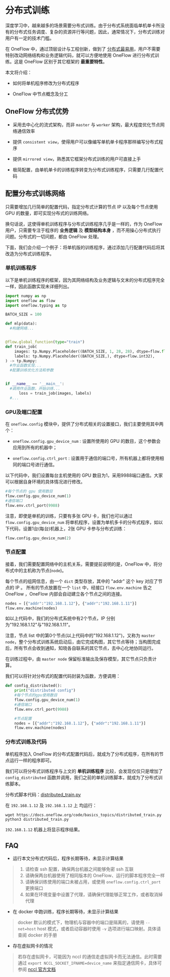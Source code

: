 # 分布式训练

深度学习中，越来越多的场景需要分布式训练。由于分布式系统面临单机单卡所没有的分布式任务调度、复杂的资源并行等问题，因此，通常情况下，分布式训练对用户有一定的技术门槛。

在 OneFlow 中，通过顶层设计与工程创新，做到了 [分布式最易用](./essentials_of_oneflow.md#oneflow_2)，用户不需要特别改动网络结构和业务逻辑代码，就可以方便地使用 OneFlow 进行分布式训练。这是 OneFlow 区别于其它框架的 **最重要特性**。

本文将介绍：

* 如何将单机程序修改为分布式程序

* OneFlow 中节点概念及分工

## OneFlow 分布式优势

* 采用去中心化的流式架构，而非 `master` 与 `worker` 架构，最大程度优化节点网络通信效率

* 提供 `consistent view`，使得用户可以像编写单机单卡程序那样编写分布式程序

* 提供 `mirrored view`，熟悉其它框架分布式训练的用户可直接上手

* 极简配置，由单机单卡的训练程序转变为分布式训练程序，只需要几行配置代码

## 配置分布式训练网络

只需要增加几行简单的配置代码，指定分布式计算的节点 IP 以及每个节点使用 GPU 的数量，即可实现分布式的训练网络。

换句话说，这使得单机训练程序与分布式训练程序几乎是一样的，作为 OneFlow 用户，只需要专注于程序的 **业务逻辑** 及 **模型结构本身** ，而不用操心分布式执行问题。分布式的一切问题，都由 OneFlow 处理。

下面，我们会介绍一个例子：将单机版的训练程序，通过添加几行配置代码后将其改造为分布式训练程序。

### 单机训练程序
以下是单机训练程序的框架，因为其网络结构及业务逻辑与文末的分布式程序完全一样，因此函数实现未详细列出。

```python
import numpy as np
import oneflow as flow
import oneflow.typing as tp

BATCH_SIZE = 100

def mlp(data):
  #构建网络...


@flow.global_function(type="train")
def train_job(
    images: tp.Numpy.Placeholder((BATCH_SIZE, 1, 28, 28), dtype=flow.float),
    labels: tp.Numpy.Placeholder((BATCH_SIZE,), dtype=flow.int32),
) -> tp.Numpy:
  #作业函数实现...
  #配置训练优化方法和参数


if __name__ == '__main__':
  #调用作业函数，开始训练...
      loss = train_job(images, labels)
  #...
```

### GPU及端口配置

在 `oneflow.config` 模块中，提供了分布式相关的设置接口，我们主要使用其中两个：

* `oneflow.config.gpu_device_num` : 设置所使用的 GPU 的数目，这个参数会应用到所有的机器中；

* `oneflow.config.ctrl_port` : 设置用于通信的端口号，所有机器上都将使用相同的端口号进行通信。

以下代码中，我们设置每台主机使用的 GPU 数目为1，采用9988端口通信。大家可以根据自身环境的具体情况进行修改。
```python
#每个节点的 gpu 使用数目
flow.config.gpu_device_num(1)
#通信端口
flow.env.ctrl_port(9988)
```

注意，即使是单机的训练，只要有多张 GPU 卡，我们也可以通过 `flow.config.gpu_device_num` 将单机程序，设置为单机多卡的分布式程序，如以下代码，设置1台(每台)机器上，2张 GPU 卡参与分布式训练：

```python
flow.config.gpu_device_num(2)
```

### 节点配置

接着，我们需要配置网络中的主机关系，需要提前说明的是，OneFlow 中，将分布式中的主机称为节点(`node`)。

每个节点的组网信息，由一个 `dict` 类型存放，其中的 "addr" 这个 key 对应了节点的 IP 。
所有的节点放置在一个 `list` 中，经接口 `flow.env.machine` 告之 OneFlow ，OneFlow 内部会自动建立各个节点之间的连接。

```python
nodes = [{"addr":"192.168.1.12"}, {"addr":"192.168.1.11"}]
flow.env.machine(nodes)
```

如以上代码中，我们的分布式系统中有2个节点，IP 分别为"192.168.1.12"与"192.168.1.11"。

注意，节点 list 中的第0个节点(以上代码中的"192.168.1.12")，又称为 `master node`，整个分布式训练系统启动后，由它完成构图，其它节点等待；当构图完成后，所有节点会收到通知，知晓各自联系的其它节点，去中心化地协同运行。

在训练过程中，由 `master node` 保留标准输出及保存模型，其它节点只负责计算。

我们可以将针对分布式的配置代码封装为函数，方便调用：

```python
def config_distributed():
    print("distributed config")
    #每个节点的gpu使用数目
    flow.config.gpu_device_num(1)
    #通信端口
    flow.env.ctrl_port(9988)

    #节点配置
    nodes = [{"addr":"192.168.1.12"}, {"addr":"192.168.1.11"}]
    flow.env.machine(nodes)
```

### 分布式训练及代码
单机程序加入 OneFlow 的分布式配置代码后，就成为了分布式程序，在所有的节点运行一样的程序即可。

我们可以将分布式训练程序与上文的 **单机训练程序** 比较，会发现仅仅只是增加了 `config_distributed` 函数并调用，我们之前的单机训练脚本，就成为了分布式训练脚本。

分布式脚本代码：[distributed_train.py](../code/basics_topics/distributed_train.py)

在 `192.168.1.12` 及 `192.168.1.12` 上 均运行：
```shell
wget https://docs.oneflow.org/code/basics_topics/distributed_train.py
python3 distributed_train.py
```

`192.168.1.12` 机器上将显示程序结果。

## FAQ
- 运行本文分布式代码后，程序长期等待，未显示计算结果
> 1. 请检查 ssh 配置，确保两台机器之间能够免密 ssh 互联
> 2. 请确保两台机器使用了相同版本的 OneFlow、运行的脚本程序完全一样
> 3. 请确保训练使用的端口未被占用，或使用 `oneflow.config.ctrl_port` 更换端口
> 4. 如果在环境变量中设置了代理，请确保代理能够正常工作，或者取消掉代理

- 在 docker 中跑训练，程序长期等待，未显示计算结果
> docker 默认的模式下，物理机与容器中的端口是隔离的，请使用 `--net=host` host 模式，或者启动容器时使用 `-v` 选项进行端口映射。具体请查阅 docker 的手册

- 存在虚拟网卡的情况
> 若存在虚拟网卡，可能因为 nccl 的通信走虚拟网卡而无法通信。此时需要通过 `export NCCL_SOCKET_IFNAME=device_name` 来指定通信网卡，具体可参阅 [nccl 官方文档](https://docs.nvidia.com/deeplearning/nccl/user-guide/docs/env.html?highlight=nccl_socket_ifname#nccl-socket-ifname)
